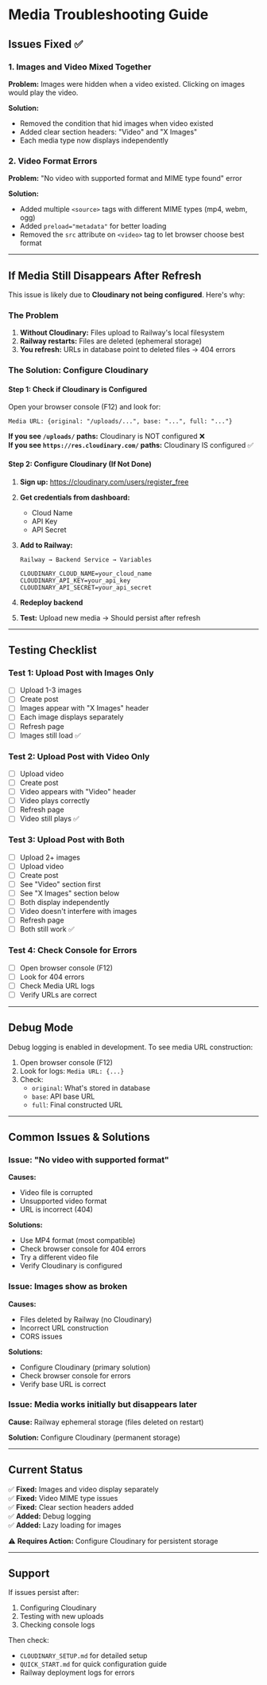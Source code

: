 # Media Troubleshooting Guide

## Issues Fixed ✅

### 1. Images and Video Mixed Together
**Problem:** Images were hidden when a video existed. Clicking on images would play the video.

**Solution:** 
- Removed the condition that hid images when video existed
- Added clear section headers: "Video" and "X Images"
- Each media type now displays independently

### 2. Video Format Errors
**Problem:** "No video with supported format and MIME type found" error

**Solution:**
- Added multiple `<source>` tags with different MIME types (mp4, webm, ogg)
- Added `preload="metadata"` for better loading
- Removed the `src` attribute on `<video>` tag to let browser choose best format

---

## If Media Still Disappears After Refresh

This issue is likely due to **Cloudinary not being configured**. Here's why:

### The Problem
1. **Without Cloudinary:** Files upload to Railway's local filesystem
2. **Railway restarts:** Files are deleted (ephemeral storage)
3. **You refresh:** URLs in database point to deleted files → 404 errors

### The Solution: Configure Cloudinary

#### Step 1: Check if Cloudinary is Configured

Open your browser console (F12) and look for:
```
Media URL: {original: "/uploads/...", base: "...", full: "..."}
```

**If you see `/uploads/` paths:** Cloudinary is NOT configured ❌  
**If you see `https://res.cloudinary.com/` paths:** Cloudinary IS configured ✅

#### Step 2: Configure Cloudinary (If Not Done)

1. **Sign up:** https://cloudinary.com/users/register_free

2. **Get credentials from dashboard:**
   - Cloud Name
   - API Key
   - API Secret

3. **Add to Railway:**
   ```
   Railway → Backend Service → Variables
   
   CLOUDINARY_CLOUD_NAME=your_cloud_name
   CLOUDINARY_API_KEY=your_api_key
   CLOUDINARY_API_SECRET=your_api_secret
   ```

4. **Redeploy backend**

5. **Test:** Upload new media → Should persist after refresh

---

## Testing Checklist

### Test 1: Upload Post with Images Only
- [ ] Upload 1-3 images
- [ ] Create post
- [ ] Images appear with "X Images" header
- [ ] Each image displays separately
- [ ] Refresh page
- [ ] Images still load ✅

### Test 2: Upload Post with Video Only
- [ ] Upload video
- [ ] Create post
- [ ] Video appears with "Video" header
- [ ] Video plays correctly
- [ ] Refresh page
- [ ] Video still plays ✅

### Test 3: Upload Post with Both
- [ ] Upload 2+ images
- [ ] Upload video
- [ ] Create post
- [ ] See "Video" section first
- [ ] See "X Images" section below
- [ ] Both display independently
- [ ] Video doesn't interfere with images
- [ ] Refresh page
- [ ] Both still work ✅

### Test 4: Check Console for Errors
- [ ] Open browser console (F12)
- [ ] Look for 404 errors
- [ ] Check Media URL logs
- [ ] Verify URLs are correct

---

## Debug Mode

Debug logging is enabled in development. To see media URL construction:

1. Open browser console (F12)
2. Look for logs: `Media URL: {...}`
3. Check:
   - `original`: What's stored in database
   - `base`: API base URL
   - `full`: Final constructed URL

---

## Common Issues & Solutions

### Issue: "No video with supported format"
**Causes:**
- Video file is corrupted
- Unsupported video format
- URL is incorrect (404)

**Solutions:**
- Use MP4 format (most compatible)
- Check browser console for 404 errors
- Try a different video file
- Verify Cloudinary is configured

### Issue: Images show as broken
**Causes:**
- Files deleted by Railway (no Cloudinary)
- Incorrect URL construction
- CORS issues

**Solutions:**
- Configure Cloudinary (primary solution)
- Check browser console for errors
- Verify base URL is correct

### Issue: Media works initially but disappears later
**Cause:** Railway ephemeral storage (files deleted on restart)

**Solution:** Configure Cloudinary (permanent storage)

---

## Current Status

✅ **Fixed:** Images and video display separately  
✅ **Fixed:** Video MIME type issues  
✅ **Fixed:** Clear section headers added  
✅ **Added:** Debug logging  
✅ **Added:** Lazy loading for images  

⚠️ **Requires Action:** Configure Cloudinary for persistent storage

---

## Support

If issues persist after:
1. Configuring Cloudinary
2. Testing with new uploads
3. Checking console logs

Then check:
- `CLOUDINARY_SETUP.md` for detailed setup
- `QUICK_START.md` for quick configuration guide
- Railway deployment logs for errors

